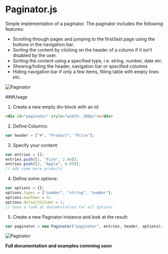 Paginator.js
============

Simple implementation of a paginator. The paginator includes the following features:
 - Scrolling through pages and jumping to the first/last page using the buttons in the navigation bar.
 - Sorting the content by clicking on the header of a column if it isn't disabled by the user.
 - Sorting the content using a specified type, i.e. string, number, date etc.
 - Showing/hiding the header, navigation bar or specified columns
 - Hiding navigation bar if only a few items, filling table with empty lines etc.

![Paginator](https://ninjadevs.files.wordpress.com/2014/10/paginator.png)

###Usage

1. Create a new empty div-block with an id:
```html
<div id="paginator" style="width: 200px"></div>
```
2. Define Columns:
```javascript
var header = ["#", "Product", "Price"];
```
3. Specify your content:
```javascript
var entries = [];
entries.push([1, "Fish", 2.49]);
entries.push([2, "Apple", 0.99]);
// add some more products
```
4. Define some options:
```javascript
var options = {};
options.types = ["number", "string", "number"];
options.maxRows = 4;
options.defaultColumn = 1;
// have a look at documentation for all options
```
5. Create a new Paginator instance and look at the result:
```javascript
var paginator = new Paginator("paginator", entries, header, options);
```

![Paginator](https://ninjadevs.files.wordpress.com/2014/10/paginator.png)


**Full documentation and examples comming soon**
